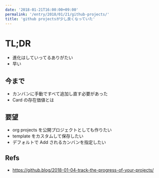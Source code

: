 ```yaml
---
date: '2018-01-21T16:00:00+09:00'
permalink: '/entry/2018/01/21/github-projects/'
title: 'github projectsが少し良くなっていた'
---
```


# TL;DR

- 進化はしていってるありがたい
- 早い

## 今まで

- カンバンに手動ですべて追加し直す必要があった
- Card の存在価値とは

## 要望

- org projects を公開プロジェクトとしても作りたい
- template をカスタムして保存したい
- デフォルトで Add されるカンバンを指定したい

## Refs

- <https://github.blog/2018-01-04-track-the-progress-of-your-projects/>

